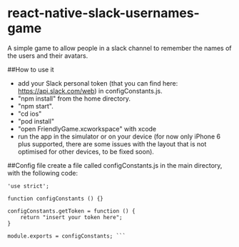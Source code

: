 # react-native-slack-usernames-game
A simple game to allow people in a slack channel to remember the names of the users and their avatars.

##How to use it
- add your Slack personal token (that you can find here: https://api.slack.com/web) in configConstants.js.
- "npm install" from the home directory.
- "npm start".
- "cd ios"
- "pod install"
- "open FriendlyGame.xcworkspace" with xcode
- run the app in the simulator or on your device (for now only iPhone 6 plus supported, there are some issues with the layout that is not optimised for other devices, to be fixed soon).

##Config file
create a file called configConstants.js in the main directory, with the following code:
```
'use strict';

function configConstants () {}

configConstants.getToken = function () {
	return "insert your token here";
}

module.exports = configConstants; ```